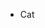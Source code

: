 - Cat

<!---
WassabiSoja/WassabiSoja is a ✨ special ✨ repository because its `README.md` (this file) appears on your GitHub profile.
You can click the Preview link to take a look at your changes.
--->
